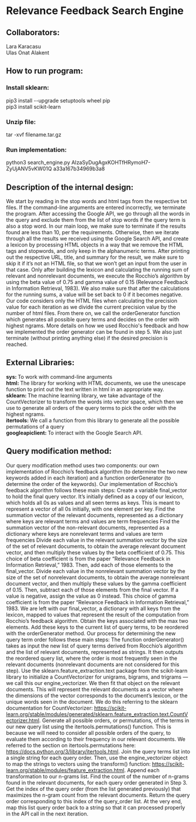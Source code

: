 # Relevance Feedback Search Engine

## Collaborators: <br>
Lara Karacasu </br>
Ulas Onat Alakent

## How to run program: <br>
### Install sklearn: </br>
pip3 install --upgrade setuptools wheel pip <br>
pip3 install scikit-learn </br>
### Unzip file: <br>
tar -xvf filename.tar.gz </br>
### Run implementation: <br>
python3 search_engine.py AIzaSyDugAgxKOHTfHRymoH7-ZyUjANV5vKW01Q a33a167b34969b3a8 <Precision> <Query> </br>

## Description of the internal design: 
We start by reading in the stop words and html tags from the respective txt files. If the command-line arguments are entered incorrectly, we terminate the program. After accessing the Google API, we go through all the words in the query and exclude them from the list of stop words if the query term is also a stop word.
In our main loop, we make sure to terminate if the results found are less than 10, per the requirements. Otherwise, then we iterate through all the results we received using the Google Search API,  and create a lexicon by processing HTML objects in a way that we remove the HTML tags and stopwords, and only keep in the alphanumeric terms. After printing out the respective URL, title, and summary for the result, we make sure to skip it if it’s not an HTML file, so that we won’t get an input from the user in that case. Only after building the lexicon and calculating the running sum of relevant and nonrelevant documents, we execute the Rocchio’s algorithm by using the beta value of 0.75 and gamma value of 0.15 (Relevance Feedback in Information Retrieval, 1983). We also make sure that after the calculations for the running sums, a value will be set back to 0 if it becomes negative. 
Our code considers only the HTML files when calculating the precision value for each iteration as we divide the current precision value by the number of html files. From there on, we call the orderGenerator function which generates all possible query terms and decides on the order with highest ngrams. More details on how we used Rocchio's feedback and how we implemented the order generator can be found in step 5. We also just terminate (without printing anything else) if the desired precision is reached.


## External Libraries:
<b> sys: </b> To work with command-line arguments <br>
<b> html: </b> The library for working with HTML documents, we use the unescape function to print out the text written in html in an appropriate way. </br>
<b> sklearn: </b> The machine learning library, we take advantage of the CountVectorizer to transform the words into vector space, which then we use to generate all orders of the query terms to pick the order with the highest ngrams. <br>
<b> itertools: </b> We call a function from this library to generate all the possible permutations of a query </br>
<b> googleapiclient: </b> To interact with the Google Search API.


## Query modification method:
Our query modification method uses two components: our own implementation of Rocchio’s feedback algorithm (to determine the two new keywords added in each iteration) and a function orderGenerator (to determine the order of the keywords). Our implementation of Rocchio’s feedback algorithm follows these main steps: 
Create a variable final_vector to hold the final query vector. It’s initially defined as a copy of our lexicon, which holds all 0s as values and all seen terms as keys. This is meant to represent a vector of all 0s initially, with one element per key.
Find the summation vector of the relevant documents, represented as a dictionary where keys are relevant terms and values are term frequencies 
Find the summation vector of the non-relevant documents, represented as a dictionary where keys are nonrelevant terms and values are term frequencies
Divide each value in the relevant summation vector by the size of the set of relevant documents, to obtain the average relevant document vector, and then multiply these values by the beta coefficient of 0.75. This choice of beta coefficient is from the paper “Relevance Feedback in Information Retrieval,” 1983. Then, add each of those elements to the final_vector.
Divide each value in the nonrelevant summation vector by the size of the set of nonrelevant documents, to obtain the average nonrelevant document vector, and then multiply these values by the gamma coefficient of 0.15. Then, subtract each of those elements from the final vector. If a value is negative, assign the value as 0 instead. This choice of gamma coefficient is from the paper “Relevance Feedback in Information Retrieval,” 1983. 
We are left with our final_vector, a dictionary with all keys from the lexicon, mapped to values that represent the result of the computation from Rocchio’s feedback algorithm.
Obtain the keys associated with the max two elements.
Add these keys to the current list of query terms, to be reordered with the orderGenerator method.
Our process for determining the new query term order follows these main steps: 
The function orderGenerator() takes as input the new list of query terms derived from Rocchio’s algorithm and the list of relevant documents, represented as strings. It then outputs the reordered query list, where the order is most frequently seen in the relevant documents (nonrelevant documents are not considered for this step).
Use the sklearn.feature_extraction.text package from the scikit-learn library to initialize a CountVectorizer for unigrams, bigrams, and trigrams — we call this our engine_vectorizer. We then fit that object on the relevant documents. This will represent the relevant documents as a vector where the dimensions of the vector corresponds to the document’s lexicon, or the unique words seen in the document. We do this referring to the sklearn documentation for CountVectorizer: https://scikit-learn.org/stable/modules/generated/sklearn.feature_extraction.text.CountVectorizer.html. 
Generate all possible orders, or permutations, of the terms in our new query list using the itertools.permutations() function. This is because we will need to consider all possible orders of the query, to evaluate them according to their frequency in our relevant documents. We referred to the section on itertools.permutations here: https://docs.python.org/3/library/itertools.html. 
Join the query terms list into a single string for each query order. Then, use the engine_vectorizer object to map the strings to vectors using the transform() function: https://scikit-learn.org/stable/modules/feature_extraction.html. Append each transformation to our n-grams list.
Find the count of the number of n-grams found in the relevant documents, for each query order generated in Step 3.
Get the index of the query order (from the list generated previously) that maximizes the n-gram count from the relevant documents. 
Return the query order corresponding to this index of the query_order list. At the very end, map this list query order back to a string so that it can processed properly in the API call in the next iteration.
